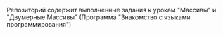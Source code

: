 Репозиторий содержит выполненные задания к урокам "Массивы" и "Двумерные Массивы" (Программа "Знакомство с языками программирования")
